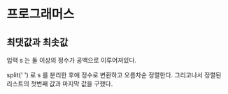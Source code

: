 # 프로그래머스

## 최댓값과 최솟값

입력 s 는 둘 이상의 정수가 공백으로 이루어져있다.

split(' ') 로 s 를 분리한 후에 정수로 변환하고 오름차순 정렬한다. 그리고나서 정렬된 리스트의 첫번째 값과 마지막 값을 구했다.

